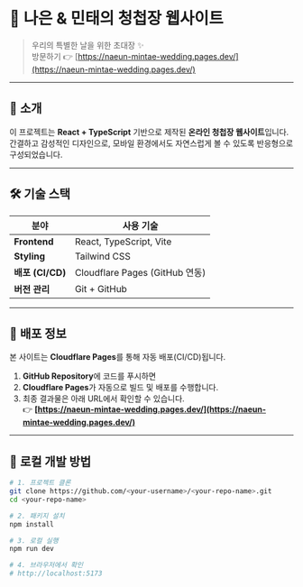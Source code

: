 # 💍 나은 & 민태의 청첩장 웹사이트

> 우리의 특별한 날을 위한 초대장 ✨  
> 방문하기 👉 [https://naeun-mintae-wedding.pages.dev/](https://naeun-mintae-wedding.pages.dev/)

---

## 🌸 소개

이 프로젝트는 **React + TypeScript** 기반으로 제작된 **온라인 청첩장 웹사이트**입니다.  
간결하고 감성적인 디자인으로, 모바일 환경에서도 자연스럽게 볼 수 있도록 반응형으로 구성되었습니다.

---

## 🛠️ 기술 스택

| 분야             | 사용 기술                      |
| ---------------- | ------------------------------ |
| **Frontend**     | React, TypeScript, Vite        |
| **Styling**      | Tailwind CSS                   |
| **배포 (CI/CD)** | Cloudflare Pages (GitHub 연동) |
| **버전 관리**    | Git + GitHub                   |

---

## 🚀 배포 정보

본 사이트는 **Cloudflare Pages**를 통해 자동 배포(CI/CD)됩니다.

1. **GitHub Repository**에 코드를 푸시하면
2. **Cloudflare Pages**가 자동으로 빌드 및 배포를 수행합니다.
3. 최종 결과물은 아래 URL에서 확인할 수 있습니다.  
   👉 **[https://naeun-mintae-wedding.pages.dev/](https://naeun-mintae-wedding.pages.dev/)**

---

## 🧭 로컬 개발 방법

```bash
# 1. 프로젝트 클론
git clone https://github.com/<your-username>/<your-repo-name>.git
cd <your-repo-name>

# 2. 패키지 설치
npm install

# 3. 로컬 실행
npm run dev

# 4. 브라우저에서 확인
# http://localhost:5173
```
